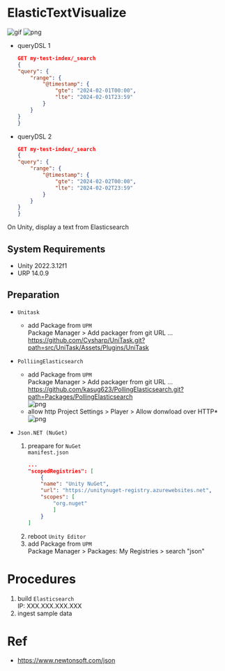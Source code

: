 # ElasticTextVisualize

![gif](https://imgur.com/0mRTFdl.gif)
![png](https://imgur.com/lgx9l4a.png)
- queryDSL 1
    ```json
    GET my-test-index/_search
    {
    "query": {
        "range": {
            "@timestamp": {
                "gte": "2024-02-01T00:00",
                "lte": "2024-02-01T23:59"
            }
        }
    }
    }
    ```
- queryDSL 2
    ```json
    GET my-test-index/_search
    {
    "query": {
        "range": {
            "@timestamp": {
                "gte": "2024-02-02T00:00",
                "lte": "2024-02-02T23:59"
            }
        }
    }
    }
    ```
On Unity, display a text from Elasticsearch

## System Requirements
- Unity 2022.3.12f1
- URP 14.0.9

## Preparation
- `Unitask`  
    - add Package from `UPM`  
Package Manager > Add packager from git URL ...  
https://github.com/Cysharp/UniTask.git?path=src/UniTask/Assets/Plugins/UniTask

- `PolliingElasticsearch`  
    - add Package from `UPM`  
        Package Manager > Add packager from git URL ...  
        https://github.com/kasug623/PollingElasticsearch.git?path=Packages/PollingElasticsearch  
        ![png](https://imgur.com/YUnPUdB.png)
    - allow http
        Project Settings > Player > Allow donwload over HTTP*
        ![png](https://imgur.com/uuRiSqA.png)

- `Json.NET (NuGet)`  
    1. preapare for `NuGet`  
        `manifest.json`
        ```json
        ...
        "scopedRegistries": [
            {
            "name": "Unity NuGet",
            "url": "https://unitynuget-registry.azurewebsites.net",
            "scopes": [
                "org.nuget"
                ]
            }
        ]
        ```
    2. reboot `Unity Editor`  
    3. add Package from `UPM`  
        Package Manager > Packages: My Registries > search "json"

# Procedures  
1. build `Elasticsearch`  
    IP: XXX.XXX.XXX.XXX  
2. ingest sample data  
    

# Ref  
- https://www.newtonsoft.com/json  